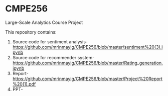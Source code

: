 # CMPE256
Large-Scale Analytics Course Project

This repository contains: 
1) Source code for sentiment analysis- https://github.com/mrinmayig/CMPE256/blob/master/sentiment%20(3).ipynb
2) Source code for recommender system- https://github.com/mrinmayig/CMPE256/blob/master/Rating_generation.ipynb
3) Report- https://github.com/mrinmayig/CMPE256/blob/master/Project%20Report%20(1).pdf
4) PPT- 
